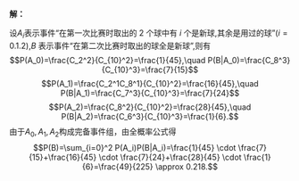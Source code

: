 **解：** 

设$A_i$表示事件“在第一次比赛时取出的 2 个球中有 $i$ 个是新球,其余是用过的球”$(i=0.1.2)$,$B$ 表示事件“在第二次比赛时取出的球全是新球”,则有
$$P(A_0)=\frac{C_2^2}{C_{10}^2}=\frac{1}{45},\quad P(B|A_0)=\frac{C_8^3}{C_{10}^3}=\frac{7}{15}$$
$$P(A_1)=\frac{C_2^1C_8^1}{C_{10}^2}=\frac{16}{45},\quad P(B|A_1)=\frac{C_7^3}{C_{10}^3}=\frac{7}{24}$$
$$P(A_2)=\frac{C_8^2}{C_{10}^2}=\frac{28}{45},\quad P(B|A_2)=\frac{C_6^3}{C_{10}^3}=\frac{1}{6}.$$
由于$A_0,A_1,A_2$构成完备事件组，由全概率公式得
$$P(B)=\sum_{i=0}^2 P(A_i)P(B|A_i)=\frac{1}{45} \cdot \frac{7}{15}+\frac{16}{45} \cdot \frac{7}{24}+\frac{28}{45} \cdot \frac{1}{6}=\frac{49}{225} \approx 0.218.$$